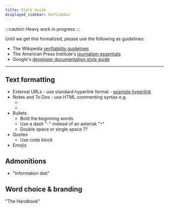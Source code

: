 ```yaml
---
title: Style Guide
displayed_sidebar: docSidebar
---
```

:::caution Heavy work in progress
:::

Until we get this formalized, please use the following as guidelines:

* The Wikipedia [verifiability guidelines](https://en.wikipedia.org/wiki/Wikipedia:Verifiability)
* The American Press Institute's [journalism essentials](https://www.americanpressinstitute.org/journalism-essentials)
* Google's [developer documentation style guide](https://developers.google.com/style)

- - -

## Text formatting

* External URLs - use standard hyperlink format - [example hyperlink](https://example.com)
* Notes and To Dos - use HTML commenting syntax e.g.
	* <!--make url-->
	* <!--citation-->
* Bullets
	* Bold the beginning words
	* Use a dash "`-`" instead of an asterisk "`*`" 
	* Double space or single space ??
* Quotes
	* Use code block
* Emojis

## Admonitions
* "Information diet"

## Word choice & branding

"The Handbook"